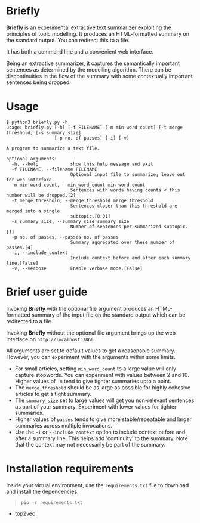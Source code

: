 # Briefly

**Briefly** is an experimental extractive text summarizer exploiting
the principles of topic modelling.  It produces an HTML-formatted summary on the
standard output.  You can redirect this to a file.

It has both a command line and a convenient web interface.

Being an extractive summarizer, it captures the semantically important sentences
as determined by the modelling algorithm.  There can be discontinuities in the
flow of the summary with some contextually important sentences being dropped.

# Usage

```
$ python3 briefly.py -h
usage: briefly.py [-h] [-f FILENAME] [-m min word count] [-t merge threshold] [-s summary size]
                  [-p no. of passes] [-i] [-v]

A program to summarize a text file.

optional arguments:
  -h, --help            show this help message and exit
  -f FILENAME, --filename FILENAME
                        Optional input file to summarize; leave out for web interface.
  -m min word count, --min_word_count min word count
                        Sentences with words having counts < this number will be dropped.[2]
  -t merge threshold, --merge_threshold merge threshold
                        Sentences closer than this threshold are merged into a single
                        subtopic.[0.01]
  -s summary size, --summary_size summary size
                        Number of sentences per summarized subtopic.[1]
  -p no. of passes, --passes no. of passes
                        Summary aggregated over these number of passes.[4]
  -i, --include_context
                        Include context before and after each summary line.[False]
  -v, --verbose         Enable verbose mode.[False]
```

# Brief user guide

Invoking **Briefly** with the optional file argument produces an HTML-formatted
summary of the input file on the standard output which can be redirected to a file.

Invoking **Briefly** without the optional file argument brings up the web interface
on `http://localhost:7860`.

All arguments are set to default values to get a reasonable summary.  However,
you can experiment with the arguments within some limits.

- For small articles, setting `min_word_count` to a large value will only
capture stopwords.  You can experiment with values between 2 and 10.
Higher values of `-m` tend to give tighter summaries upto a point.
- The `merge_threshold` should be as large as possible for highly cohesive
articles to get a tight summary.
- The `summary_size` set to large values will get you non-relevant sentences
as part of your summary.  Experiment with lower values for tighter summaries.
- Higher values of `passes` tends to give more stable/repeatable and larger
summaries across multiple invocations.
- Use the `-i` or `--include_context` option to include context before and
after a summary line.  This helps add 'continuity' to the summary.  Note that
the context may not necessarily be part of the summary.

# Installation requirements

Inside your virtual environment, use the `requirements.txt` file
to download and install the dependencies.

> `pip -r requirements.txt`

- [top2vec](https://top2vec.readthedocs.io/en/stable/Top2Vec.html#installation)


